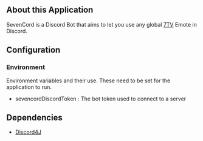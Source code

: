 ## About this Application

SevenCord is a Discord Bot that aims to let you use any global [7TV](https://7tv.app/emotes) Emote in Discord.

## Configuration

### Environment
Environment variables and their use.
These need to be set for the application to run.


- sevencordDiscordToken
: The bot token used to connect to a server


## Dependencies 


- [Discord4J](https://github.com/Discord4J/Discord4J)